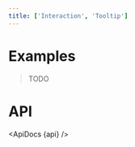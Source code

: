 ```yaml
---
title: ['Interaction', 'Tooltip']
---
```


<script lang="ts">
	import { ApiDocs } from 'svelte-ux';
		
	import api from '$lib/components/Tooltip.svelte?raw&sveld';

	import Chart, { Svg } from '$lib/components/Chart.svelte';

	import Preview from '$lib/docs/Preview.svelte';
</script>

# Examples

> TODO

# API

<ApiDocs {api} />

